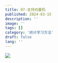 ```yaml
---
title: 07-支持向量机
published: 2024-03-15
description: ''
image: ''
tags: []
category: '统计学习方法'
draft: false 
lang: ''
---
```

![](\assets\images\a4cbe861e8e025d6535903d6c333693.png)